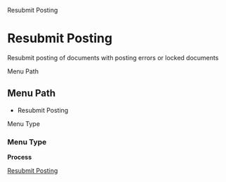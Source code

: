 
Resubmit Posting
# Resubmit Posting


Resubmit posting of documents with posting errors or locked documents

Menu Path
## Menu Path



- Resubmit Posting

Menu Type
### Menu Type

**Process**


[Resubmit Posting](../../functional-guide/window/process-fact_acct_reset.md)